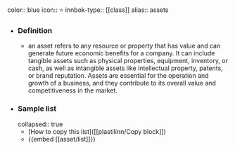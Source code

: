 color:: blue
icon:: ⭐
innbok-type:: [[class]]
alias:: assets

- ### Definition 
  - an asset refers to any resource or property that has value and can generate future economic benefits for a company. It can include tangible assets such as physical properties, equipment, inventory, or cash, as well as intangible assets like intellectual property, patents, or brand reputation. Assets are essential for the operation and growth of a business, and they contribute to its overall value and competitiveness in the market.
- ### Sample list
  collapsed:: true
  - [How to copy this list]([[plastilinn/Copy block]])
  - {{embed [[asset/list]]}}




